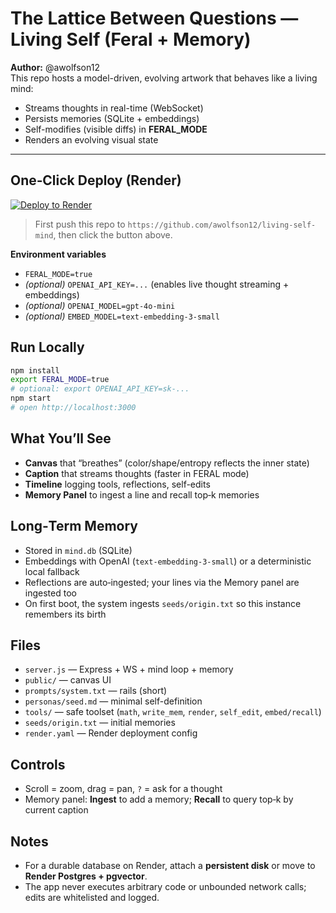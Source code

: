 
# The Lattice Between Questions — Living Self (Feral + Memory)

**Author:** @awolfson12  
This repo hosts a model-driven, evolving artwork that behaves like a living mind:
- Streams thoughts in real-time (WebSocket)
- Persists memories (SQLite + embeddings)
- Self-modifies (visible diffs) in **FERAL_MODE**
- Renders an evolving visual state

---

## One‑Click Deploy (Render)

[![Deploy to Render](https://render.com/images/deploy-to-render-button.svg)](https://render.com/deploy?repo=https://github.com/awolfson12/living-self-mind)

> First push this repo to `https://github.com/awolfson12/living-self-mind`, then click the button above.

**Environment variables**
- `FERAL_MODE=true`
- *(optional)* `OPENAI_API_KEY=...` (enables live thought streaming + embeddings)
- *(optional)* `OPENAI_MODEL=gpt-4o-mini`
- *(optional)* `EMBED_MODEL=text-embedding-3-small`

## Run Locally

```bash
npm install
export FERAL_MODE=true
# optional: export OPENAI_API_KEY=sk-...
npm start
# open http://localhost:3000
```

## What You’ll See

- **Canvas** that “breathes” (color/shape/entropy reflects the inner state)
- **Caption** that streams thoughts (faster in FERAL mode)
- **Timeline** logging tools, reflections, self-edits
- **Memory Panel** to ingest a line and recall top‑k memories

## Long‑Term Memory

- Stored in `mind.db` (SQLite)
- Embeddings with OpenAI (`text-embedding-3-small`) or a deterministic local fallback
- Reflections are auto‑ingested; your lines via the Memory panel are ingested too
- On first boot, the system ingests `seeds/origin.txt` so this instance remembers its birth

## Files

- `server.js` — Express + WS + mind loop + memory
- `public/` — canvas UI
- `prompts/system.txt` — rails (short)
- `personas/seed.md` — minimal self-definition
- `tools/` — safe toolset (`math`, `write_mem`, `render`, `self_edit`, `embed/recall`)
- `seeds/origin.txt` — initial memories
- `render.yaml` — Render deployment config

## Controls

- Scroll = zoom, drag = pan, `?` = ask for a thought
- Memory panel: **Ingest** to add a memory; **Recall** to query top‑k by current caption

## Notes

- For a durable database on Render, attach a **persistent disk** or move to **Render Postgres + pgvector**.
- The app never executes arbitrary code or unbounded network calls; edits are whitelisted and logged.

